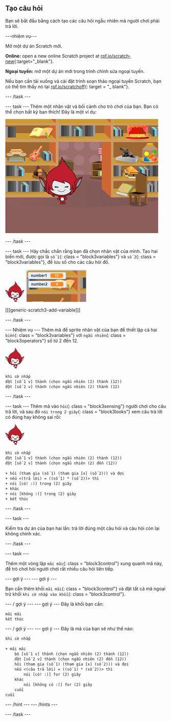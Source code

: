 ## Tạo câu hỏi

Bạn sẽ bắt đầu bằng cách tạo các câu hỏi ngẫu nhiên mà người chơi phải trả lời.

\---nhiệm vụ\---

Mở một dự án Scratch mới.

**Online:** open a new online Scratch project at [rpf.io/scratch-new](http://rpf.io/scratch-new){:target="_blank"}.

**Ngoại tuyến:** mở một dự án mới trong trình chỉnh sửa ngoại tuyến.

Nếu bạn cần tải xuống và cài đặt trình soạn thảo ngoại tuyến Scratch, bạn có thể tìm thấy nó tại [rpf.io/scratchoff](http://rpf.io/scratchoff){: target = "_ blank"}.

\--- /task \---

\--- task \--- Thêm một nhân vật và bối cảnh cho trò chơi của bạn. Bạn có thể chọn bất kỳ bạn thích! Đây là một ví dụ:

![ảnh chụp màn hình](images/brain-setting.png)

\--- /task \---

\--- task \--- Hãy chắc chắn rằng bạn đã chọn nhân vật của mình. Tạo hai biến mới, được gọi là `số 1`{: class = "block3variables"} và `số 2`{: class = "block3variables"}, để lưu số cho các câu hỏi đố.

![ảnh chụp màn hình](images/giga-sprite.png) ![ảnh chụp màn hình](images/brain-variables.png)

[[[generic-scratch3-add-variable]]]

\--- /task \---

\--- Nhiệm vụ \--- Thêm mã để sprite nhân vật của bạn để thiết lập cả hai `biến`{: class = "block3variables"} với `ngẫu nhiên`{: class = "block3operators"} số từ 2 đến 12.

![ảnh chụp màn hình](images/giga-sprite.png)

```blocks3
khi cờ nhấp
đặt [số 1 v] thành (chọn ngẫu nhiên (2) thành (12))
đặt [số 2 v] thành (chọn ngẫu nhiên (2) thành (12)
```

\--- /task \---

\--- task \--- Thêm mã vào `hỏi`{: class = "block3sensing"} người chơi cho câu trả lời, và sau đó `nói trong 2 giây`{: class = "block3looks"} xem câu trả lời có đúng hay không sai rồi:

![ảnh chụp màn hình](images/giga-sprite.png)

```blocks3
khi cờ nhấp
đặt [số 1 v] thành (chọn ngẫu nhiên (2) thành (12))
đặt [số 2 v] thành (chọn ngẫu nhiên (2) đến (12))

+ hỏi (tham gia (số 1) (tham gia [x] (số 2))) và đợi
+ nếu <(trả lời) = ((số 1) * (số 2))> thì
+ nói [có! :)] trong (2) giây
+ khác
+ nói [không :(] trong (2) giây
+ kết thúc
```

\--- /task \---

\--- task \---

Kiểm tra dự án của bạn hai lần: trả lời đúng một câu hỏi và câu hỏi còn lại không chính xác.

\--- /task \---

\--- task \---

Thêm một vòng lặp `mãi mãi`{: class = "block3control"} xung quanh mã này, để trò chơi hỏi người chơi rất nhiều câu hỏi liên tiếp.

\--- gợi ý \--- \--- gợi ý \---

Bạn cần thêm khối `mãi mãi`{: class = "block3control"} và đặt tất cả mã ngoại trừ khối `khi cờ nhấp vào khối`{: class = "block3control"}.

\--- / gợi ý \--- \--- gợi ý \--- Đây là khối bạn cần:

```blocks3
mãi mãi
kết thúc
```

\--- / gợi ý \--- \--- gợi ý \--- Đây là mã của bạn sẽ như thế nào:

```blocks3
khi cờ nhấp

+ mãi mãi
    bộ [số 1 v] thành (chọn ngẫu nhiên (2) thành (12))
    đặt [số 2 v] thành (chọn ngẫu nhiên (2) đến (12))
    hỏi (tham gia (số 1) (tham gia [x] (số 2))) và đợi
    nếu <(câu trả lời) = ((số 1) * (số 2))> thì
        nói [có! :)] for (2) giây
    khác
        nói [không có :(] for (2) giây
    cuối
cuối
```

\--- /hint \--- \--- /hints \---

\--- /task \---